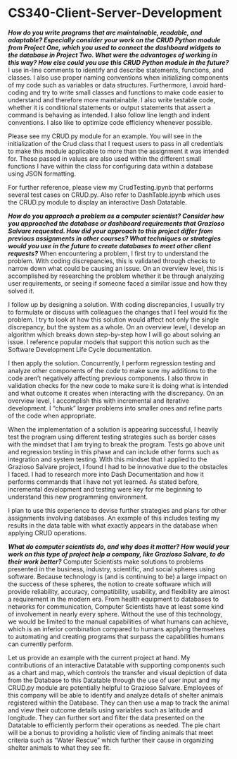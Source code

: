 # CS340-Client-Server-Development

***How do you write programs that are maintainable, readable, and adaptable? Especially consider your work on the CRUD Python module from Project One, which you used to connect the dashboard widgets to the database in Project Two. What were the advantages of working in this way? How else could you use this CRUD Python module in the future?***
I use in-line comments to identify and describe statements, functions, and classes. I also use proper naming conventions when initializing components of my code such as variables or data structures. Furthermore, I avoid hard-coding and try to write small classes and functions to make code easier to understand and therefore more maintainable. I also write testable code, whether it is conditional statements or output statements that assert a command is behaving as intended. I also follow line length and indent conventions. I also like to optimize code efficiency whenever possible.

Please see my CRUD.py module for an example. You will see in the initialization of the Crud class that I request users to pass in all credentials to make this module applicable to more than the assignment it was intended for. These passed in values are also used within the different small functions I have within the class for configuring data within a database using JSON formatting.

For further reference, please view my CrudTesting.ipynb that performs several test cases on CRUD.py. Also refer to DashTable.ipynb which uses the CRUD.py module to display an interactive Dash Datatable.




***How do you approach a problem as a computer scientist? Consider how you approached the database or dashboard requirements that Grazioso Salvare requested. How did your approach to this project differ from previous assignments in other courses? What techniques or strategies would you use in the future to create databases to meet other client requests?***
When encountering a problem, I first try to understand the problem. With coding discrepancies, this is validated through checks to narrow down what could be causing an issue. On an overview level, this is accomplished by researching the problem whether it be through analyzing user requirements, or seeing if someone faced a similar issue and how they solved it. 

I follow up by designing a solution. With coding discrepancies, I usually try to formulate or discuss with colleagues the changes that I feel would fix the problem. I try to look at how this solution would affect not only the single discrepancy, but the system as a whole. On an overview level, I develop an algorithm which breaks down step-by-step how I will go about solving an issue. I reference popular models that support this notion such as the Software Development Life Cycle documentation. 

I then apply the solution. Concurrently, I perform regression testing and analyze other components of the code to make sure my additions to the code aren’t negatively affecting previous components. I also throw in validation checks for the new code to make sure it is doing what is intended and what outcome it creates when interacting with the discrepancy. On an overview level, I accomplish this with incremental and iterative development. I “chunk” larger problems into smaller ones and refine parts of the code when appropriate. 

When the implementation of a solution is appearing successful, I heavily test the program using different testing strategies such as border cases with the mindset that I am trying to break the program. Tests go above unit and regression testing in this phase and can include other forms such as integration and system testing. 
With this mindset that I applied to the Grazioso Salvare project, I found I had to be innovative due to the obstacles I faced. I had to research more into Dash Documentation and how it performs commands that I have not yet learned. As stated before, incremental development and testing were key for me beginning to understand this new programming environment. 

I plan to use this experience to devise further strategies and plans for other assignments involving databases. An example of this includes testing my results in the data table with what exactly appears in the database when applying CRUD operations.


***What do computer scientists do, and why does it matter? How would your work on this type of project help a company, like Grazioso Salvare, to do their work better?***
Computer Scientists make solutions to problems presented in the business, industry, scientific, and social spheres using software. Because technology is (and is continuing to be) a large impact on the success of these spheres, the notion to create software which will provide reliability, accuracy, compatibility, usability, and flexibility are almost a requirement in the modern era. From health equipment to databases to networks for communication, Computer Scientists have at least some kind of involvement in nearly every sphere. Without the use of this technology, we would be limited to the manual capabilities of what humans can achieve, which is an inferior combination compared to humans applying themselves to automating and creating programs that surpass the capabilities humans can currently perform. 

Let us provide an example with the current project at hand. My contributions of an interactive Datatable with supporting components such as a chart and map, which controls the transfer and visual depiction of data from the Database to this Datatable through the use of user input and my CRUD.py module are potentially helpful to Grazioso Salvare.  Employees of this company will be able to identify and analyze details of shelter animals registered within the Database. They can then use a map to track the animal and view their outcome details using variables such as latitude and longitude. They can further sort and filter the data presented on the Datatable to efficiently perform their operations as needed. The pie chart will be a bonus to providing a holistic view of finding animals that meet criteria such as “Water Rescue” which further their cause in organizing shelter animals to what they see fit.

